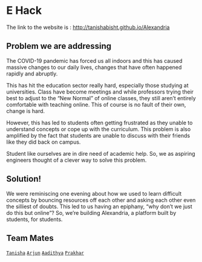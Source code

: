 # E Hack
The link to the website is : http://tanishabisht.github.io/Alexandria



## Problem we are addressing
The COVID-19 pandemic has forced us all indoors and this has caused massive changes to our daily lives, changes that have often happened rapidly and abruptly.

This has hit the education sector really hard, especially those studying at universities. Class have become meetings and while professors trying their best to adjust to the “New Normal” of online classes, they still aren’t entirely comfortable with teaching online. This of course is no fault of their own, change is hard.

However, this has led to students often getting frustrated as they unable to understand concepts or cope up with the curriculum. This problem is also amplified by the fact that students are unable to discuss with their friends like they did back on campus.

Student like ourselves are in dire need of academic help. So, we as aspiring engineers thought of a clever way to solve this problem.



## Solution!
We were reminiscing one evening about how we used to learn difficult concepts by bouncing resources off each other and asking each other even the silliest of doubts. This led to us having an epiphany, “why don’t we just do this but online”?
So, we’re building Alexandria, a platform built by students, for students.



## Team Mates
[`Tanisha`](https://github.com/tanishabisht)  [`Arjun`](https://github.com/elgeneriko)  [`Aadithya`](https://github.com/Addii45)  [`Prakhar`](https://github.com/PrSi007)